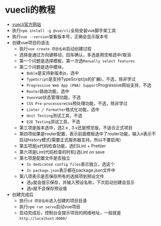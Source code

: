 # vuecli的教程

- [vuecli官方网站](https://cli.vuejs.org/zh/guide/)
- 执行`npm install -g @vue/cli`全局安装vue脚手架工具
- 执行`vue --version`查看版本号，正确会显示版本号
- 创建vue项目的语法
  - 执行`vue create 项目名称`启动创建过程
  - 选择是通过方向键移动，回车确认，多选是用空格选中/取消
  - 第一个问题是选择模板，第一次选`Manually select features`
  - 第二个问题是选中模块，
    - `Bable`是支持新版本js，选中
    - `TypeScript`是支持TypeScript(js的扩展)，不选，除非学过
    - `Progressive Web App (PWA) Support`Progressive网站支持，不选
    - `Router`路由功能，选中
    - `Vuex`vue状态管理功能，不选
    - `CSS Pre-processore`css预处理功能，不选，除非学过
    - `Linter / Formatter`格式化功能，选中
    - `Unit Testing`测试工具，不选
    - `E2E Testing`测试工具，不选
  - 第三项是版本选中，选2.x , 3.x还是预览版，不适合正式项目
  - 第四项如果是router配置，表示前面模板选中了router功能，输入n表示不启动history模式(需要正式服务器支持，所以不要启用)
  - 第五项是js代码检查功能，选ESLint + Prettier
  - 第六项是Lint(代码检查的时机)选Lint on save
  - 第七项是配置文件是否独立
    - `In dedicated config files`表示独立，选这个
    - `In package.json`表示都在package.json文件中
  - 第八项表示是否保存所有的选择项到预设文件
    - 选`y`就会提示保存，并输入预设名称，下次启动创建会显示
    - 选`n`就不会保存预设值
- 创建完成后
  - 执行`cd 项目名称`进入创建的项目目录
  - 执行`npm run serve`启动vue项目
  - 启动完成后，控制台会提示项目的网络地址，一般就是`http://localhost:8080/`
  